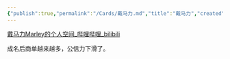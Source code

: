 ```yaml
---
{"publish":true,"permalink":"/Cards/戴马力.md","title":"戴马力","created":"2022-12-11","modified":"2025-07-12","published":"2025-07-29T23:04:09.953+08:00","cssclasses":""}
---
```



[戴马力Marley的个人空间_哔哩哔哩_bilibili](https://space.bilibili.com/350233933/?spm_id_from=333.999.0.0)

成名后商单越来越多，公信力下滑了。
